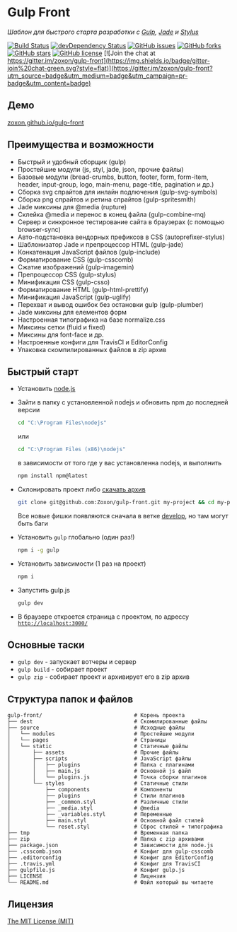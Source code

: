 # Gulp Front

*Шаблон для быстрого старта разработки с [Gulp](http://gulpjs.com/), [Jade](http://jade-lang.com/) и [Stylus](https://learnboost.github.io/stylus/)*

[![Build Status](https://api.travis-ci.org/zoxon/gulp-front.svg)](https://travis-ci.org/Zoxon/gulp-front)
[![devDependency Status](https://david-dm.org/Zoxon/gulp-front/dev-status.svg)](https://david-dm.org/Zoxon/gulp-front#info=devDependencies)
[![GitHub issues](https://img.shields.io/github/issues/Zoxon/gulp-front.svg?style=flat)](https://github.com/zoxon/gulp-front/issues)
[![GitHub forks](https://img.shields.io/github/forks/Zoxon/gulp-front.svg?style=flat)](https://github.com/zoxon/gulp-front/network)
[![GitHub stars](https://img.shields.io/github/stars/Zoxon/gulp-front.svg?style=flat)](https://github.com/zoxon/gulp-front/stargazers)
[![GitHub license](https://img.shields.io/badge/license-MIT-blue.svg?style=flat)](https://github.com/zoxon/gulp-front/blob/master/LICENSE)
[![Join the chat at https://gitter.im/zoxon/gulp-front](https://img.shields.io/badge/gitter-join%20chat-green.svg?style=flat)](https://gitter.im/zoxon/gulp-front?utm_source=badge&utm_medium=badge&utm_campaign=pr-badge&utm_content=badge)

## Демо
[zoxon.github.io/gulp-front](http://zoxon.github.io/gulp-front/)

## Преимущества и возможности

* Быстрый и удобный сборщик (gulp)
* Простейшие модули (js, styl, jade, json, прочие файлы)
* Базовые модули (bread-crumbs, button, footer, form, form-item, header, input-group, logo, main-menu, page-title, pagination и др.)
* Сборка svg спрайтов для инлайн подлючения (gulp-svg-symbols)
* Сборка png спрайтов и ретина спрайтов (gulp-spritesmith)
* Jade миксины для @media (rupture)
* Склейка @media и перенос в конец файла (gulp-combine-mq)
* Сервер и синхронное тестирование сайта в браузерах (с помощью browser-sync)
* Авто-подстановка вендорных префиксов в CSS (autoprefixer-stylus)
* Шаблонизатор Jade и препроцессор HTML (gulp-jade)
* Конкатенация JavaScript файлов (gulp-include)
* Форматирование CSS (gulp-csscomb)
* Сжатие изображений (gulp-imagemin)
* Препроцессор CSS (gulp-stylus)
* Минификация CSS (gulp-csso)
* Форматирование HTML (gulp-html-prettify)
* Минификация JavaScript (gulp-uglify)
* Перехват и вывод ошибок без остановки gulp (gulp-plumber)
* Jade миксины для елементов форм
* Настроенная типографика на базе normalize.css
* Миксины сетки (fluid и fixed)
* Миксины для font-face и др.
* Настроенные конфиги для TravisCI и EditorConfig
* Упаковка скомпилированных файлов в zip архив


## Быстрый старт

* Установить [node.js](https://nodejs.org)

* Зайти в папку с установленной nodejs и обновить npm до последней версии

	```bash
	cd "C:\Program Files\nodejs"
	```

	или

	```bash
	cd "C:\Program Files (x86)\nodejs"
	```

	в зависимости от того где у вас установленна nodejs, и выполнить

	```bash
	npm install npm@latest
	```

* Склонировать проект либо [скачать архив](https://github.com/Zoxon/gulp-front/archive/master.zip)

	```bash
	git clone git@github.com:Zoxon/gulp-front.git my-project && cd my-project
	```

	Все новые фишки появляются сначала в ветке [develop](https://github.com/Zoxon/gulp-front/tree/develop), но там могут быть баги

* Установить `gulp` глобально (один раз!)

	```bash
	npm i -g gulp
	```

* Установить зависимости (1 раз на проект)

	```bash
	npm i
	```

* Запустить gulp.js

	```bash
	gulp dev
	```

* В браузере откроется страница с проектом, по адрессу [`http://localhost:3000/`](http://localhost:3000/)

## Основные таски

* `gulp dev` - запускает вотчеры и сервер
* `gulp build` - собирает проект
* `gulp zip` - собирает проект и архивирует его в zip архив

## Структура папок и файлов

```
gulp-front/                             # Корень проекта
├── dest                                # Скомилированные файлы
├── source                              # Исходные файлы
│   └── modules                         # Простейшие модули
│   └── pages                           # Страницы
│   └── static                          # Статичные файлы
│       ├── assets                      # Прочие файлы
│       ├── scripts                     # JavaScript файлы
│       │   ├── plugins                 # Папка с плагинами
│       │   ├── main.js                 # Основной js файл
│       │   └── plugins.js              # Точка сборки плагинов
│       └── styles                      # Статичные стили
│           ├── components              # Компоненты
│           ├── plugins                 # Стили плагинов
│           ├── _common.styl            # Различные стили
│           ├── _media.styl             # @media
│           ├── _variables.styl         # Переменные
│           ├── main.styl               # Основной файл стилей
│           └── reset.styl              # Сброс стилей + типографика
├── tmp                                 # Временная папка
├── zip                                 # Папка с zip архивами
├── package.json                        # Зависимости для node.js
├── .csscomb.json                       # Конфиг для gulp-csscomb
├── .editorconfig                       # Конфиг для EditorConfig
├── .travis.yml                         # Конфиг для TravisCI
├── gulpfile.js                         # Конфиг gulp.js
├── LICENSE                             # Лицензия
└── README.md                           # Файл который вы читаете
```

## Лицензия
[The MIT License (MIT)](LICENSE)
